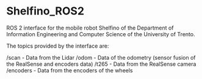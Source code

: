 # Shelfino_ROS2

ROS 2 interface for the mobile robot Shelfino of the Department of Information Engineering and Computer Science of the University of Trento.

The topics provided by the interface are:

/scan       - Data from the Lidar
/odom       - Data of the odometry (sensor fusion of the RealSense and encoders data)
/t265       - Data from the RealSense camera
/encoders   - Data from the encoders of the wheels